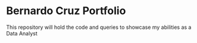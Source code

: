 # Bernardo Cruz Portfolio
This repository will hold the code and queries to showcase my abilities as a Data Analyst

